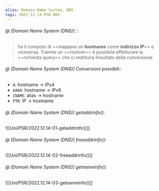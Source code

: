 ```yaml
---
alias: Domain Name System, DNS
tags: 2022-12-14 PSR DNS
---
```


###### @ [Domain Name System (DNS)] ::
> ha il compoto di ==mappare un **hostname** come **indirizzo IP**== e viceversa. Tramite un ==risolver== è possibile effetturare la ==richiesta query== che ci restituirà ilrisultato della conversione


###### @ [Domain Name System (DNS)] Conversioni possibili::
- `A`: hostname $\to$ IPv4
- `AAAA`: hostname $\to$ IPv6
- `CNAME`: alias $\to$ hostname
- `PTR`: IP $\to$ hostname



###### @ [Domain Name System (DNS)] getaddrinfo():
![[Uni/PSR/2022.12.14-01-getaddrinfo()]]


###### @ [Domain Name System (DNS)] freeaddrinfo():
![[Uni/PSR/2022.12.14-02-freeaddrinfo()]]


###### @ [Domain Name System (DNS)] getnameinfo():
![[Uni/PSR/2022.12.14-03-getnameinfo()]]